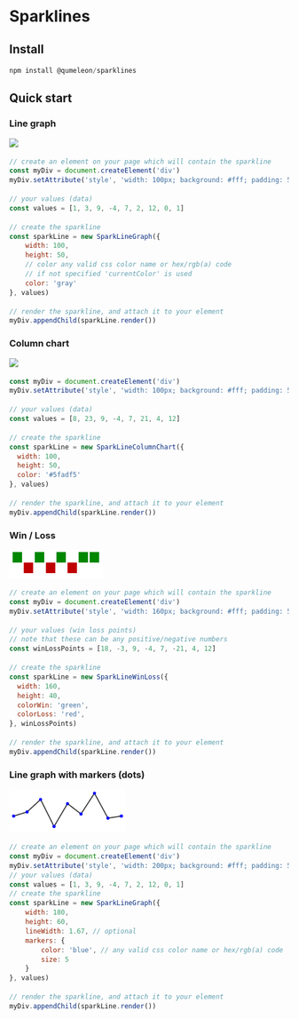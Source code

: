 # Sparklines

## Install

```javascript
npm install @qumeleon/sparklines
````

## Quick start

### Line graph

![](https://github.com/Qumeleon/sparklines/blob/main/packages/Examples/example_sparkline_graph.png?raw=true)

````javascript
// create an element on your page which will contain the sparkline
const myDiv = document.createElement('div')
myDiv.setAttribute('style', 'width: 100px; background: #fff; padding: 5px')

// your values (data)
const values = [1, 3, 9, -4, 7, 2, 12, 0, 1]

// create the sparkline
const sparkLine = new SparkLineGraph({
    width: 100,
    height: 50,
    // color any valid css color name or hex/rgb(a) code
    // if not specified 'currentColor' is used
    color: 'gray'
}, values)

// render the sparkline, and attach it to your element
myDiv.appendChild(sparkLine.render())
````

### Column chart

![](https://github.com/Qumeleon/sparklines/blob/main/packages/Examples/example_sparkline_column_chart.png?raw=true)

```javascript
const myDiv = document.createElement('div')
myDiv.setAttribute('style', 'width: 100px; background: #fff; padding: 5px')

// your values (data)
const values = [8, 23, 9, -4, 7, 21, 4, 12]

// create the sparkline
const sparkLine = new SparkLineColumnChart({
  width: 100,
  height: 50,
  color: '#5fadf5'
}, values)

// render the sparkline, and attach it to your element
myDiv.appendChild(sparkLine.render())
```

### Win / Loss

![](https://github.com/Qumeleon/sparklines/blob/main/packages/Examples/example_sparkline_win_loss.png?raw=true)

````javascript
// create an element on your page which will contain the sparkline
const myDiv = document.createElement('div')
myDiv.setAttribute('style', 'width: 160px; background: #fff; padding: 5px')

// your values (win loss points)
// note that these can be any positive/negative numbers
const winLossPoints = [18, -3, 9, -4, 7, -21, 4, 12]

// create the sparkline
const sparkLine = new SparkLineWinLoss({
  width: 160,
  height: 40,
  colorWin: 'green',
  colorLoss: 'red',
}, winLossPoints)

// render the sparkline, and attach it to your element
myDiv.appendChild(sparkLine.render())
````

### Line graph with markers (dots)

![](https://github.com/Qumeleon/sparklines/blob/main/packages/Examples/example_sparkline_graph-with-dots.png?raw=true)

````javascript
// create an element on your page which will contain the sparkline
const myDiv = document.createElement('div')
myDiv.setAttribute('style', 'width: 200px; background: #fff; padding: 5px')
// your values (data)
const values = [1, 3, 9, -4, 7, 2, 12, 0, 1]
// create the sparkline
const sparkLine = new SparkLineGraph({
    width: 180,
    height: 60,
    lineWidth: 1.67, // optional
    markers: {
        color: 'blue', // any valid css color name or hex/rgb(a) code
        size: 5
    }
}, values)

// render the sparkline, and attach it to your element
myDiv.appendChild(sparkLine.render())
````

